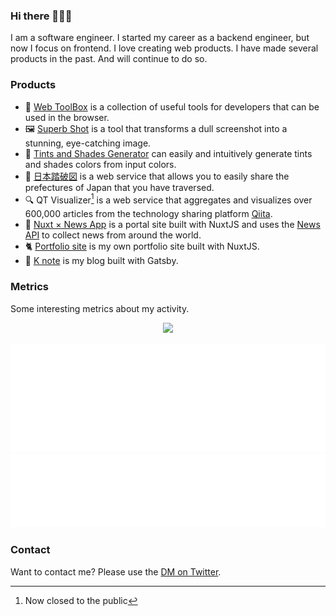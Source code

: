 ### Hi there 👋👋👋

I am a software engineer. I started my career as a backend engineer, but now I focus on frontend.
I love creating web products. I have made several products in the past. And will continue to do so.

### Products

- 🧰 [Web ToolBox](https://web-toolbox.dev/) is a collection of useful tools for developers that can be used in the browser.
- 🖼 [Superb Shot](https://superbshot.dev/) is a tool that transforms a dull screenshot into a stunning, eye-catching image.
- 🎨 [Tints and Shades Generator](https://tintsshades.netlify.app/) can easily and intuitively generate tints and shades colors from input colors.
- 🗾 [日本踏破図](https://traverse-japan.dev/) is a web service that allows you to easily share the prefectures of Japan that you have traversed.
- 🔍 QT Visualizer[^1] is a web service that aggregates and visualizes over 600,000 articles from the technology sharing platform [Qiita](https://qiita.com/).
- 📰 [Nuxt × News App](https://github.com/k-urtica/nuxt-news-app) is a portal site built with NuxtJS and uses the [News API](https://newsapi.org/) to collect news from around the world.
- 🐈️ [Portfolio site](https://k-urtica.github.io/) is my own portfolio site built with NuxtJS.
- 📒 [K note](https://knote.dev/) is my blog built with Gatsby.

### Metrics

Some interesting metrics about my activity.

<p align="center">
<img src="https://streak-stats.demolab.com?user=k-urtica&theme=nightowl&border_radius=8" />
</p>

![Most used languages](/metrics.plugin.languages.details.svg) ![Habits facts](/metrics.plugin.habits.facts.svg)

### Contact

Want to contact me? Please use the [DM on Twitter](https://twitter.com/k_urtica).

[^1]: Now closed to the public
